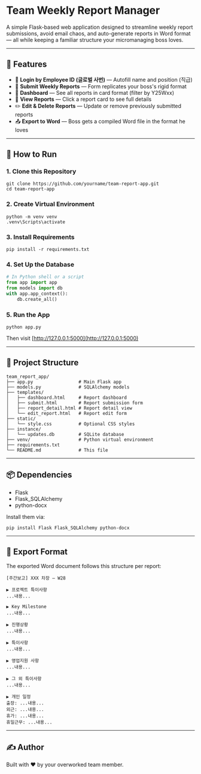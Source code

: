 # Team Weekly Report Manager

A simple Flask-based web application designed to streamline weekly report submissions, avoid email chaos, and auto-generate reports in Word format — all while keeping a familiar structure your micromanaging boss loves.

---

## 🧩 Features

- 🔐 **Login by Employee ID (글로벌 사번)** — Autofill name and position (직급)
- 📝 **Submit Weekly Reports** — Form replicates your boss's rigid format
- 📅 **Dashboard** — See all reports in card format (filter by Y25Wxx)
- 👀 **View Reports** — Click a report card to see full details
- ✏️ **Edit & Delete Reports** — Update or remove previously submitted reports
- 📤 **Export to Word** — Boss gets a compiled Word file in the format he loves

---

## 🚀 How to Run

### 1. Clone this Repository
```
git clone https://github.com/yourname/team-report-app.git
cd team-report-app
```

### 2. Create Virtual Environment
```
python -m venv venv
.venv\Scripts\activate
```

### 3. Install Requirements
```
pip install -r requirements.txt
```

### 4. Set Up the Database
```python
# In Python shell or a script
from app import app
from models import db
with app.app_context():
    db.create_all()
```

### 5. Run the App
```
python app.py
```

Then visit [http://127.0.0.1:5000](http://127.0.0.1:5000)

---

## 📁 Project Structure

```
team_report_app/
├── app.py                 # Main Flask app
├── models.py              # SQLAlchemy models
├── templates/
│   ├── dashboard.html     # Report dashboard
│   ├── submit.html        # Report submission form
│   ├── report_detail.html # Report detail view
│   └── edit_report.html   # Report edit form
├── static/
│   └── style.css          # Optional CSS styles
├── instance/
│   └── updates.db         # SQLite database
├── venv/                  # Python virtual environment
├── requirements.txt
└── README.md              # This file
```

---

## 📦 Dependencies

- Flask
- Flask_SQLAlchemy
- python-docx

Install them via:
```
pip install Flask Flask_SQLAlchemy python-docx
```

---

## 📄 Export Format

The exported Word document follows this structure per report:

```
[주간보고] XXX 차장 – W28

▶ 프로젝트 특이사항
...내용...

▶ Key Milestone
...내용...

▶ 진행상황
...내용...

▶ 특이사항
...내용...

▶ 영업지원 사항
...내용...

▶ 그 외 특이사항
...내용...

▶ 개인 일정
출장: ...내용...
외근: ...내용...
휴가: ...내용...
휴일근무: ...내용...
```

---

## ✍️ Author

Built with ❤️ by your overworked team member.